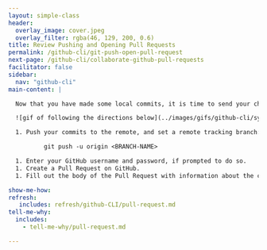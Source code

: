 ```yaml
---
layout: simple-class
header:
  overlay_image: cover.jpeg
  overlay_filter: rgba(46, 129, 200, 0.6)
title: Review Pushing and Opening Pull Requests
permalink: /github-cli/git-push-open-pull-request
next-page: /github-cli/collaborate-github-pull-requests
facilitator: false
sidebar:
  nav: "github-cli"
main-content: |

  Now that you have made some local commits, it is time to send your changes to the remote copy of your repository on GitHub.com and create a Pull Request.

  ![gif of following the directions below](../images/gifs/github-cli/sync-changes.gif)

  1. Push your commits to the remote, and set a remote tracking branch:

          git push -u origin <BRANCH-NAME>

  1. Enter your GitHub username and password, if prompted to do so.
  1. Create a Pull Request on GitHub.
  1. Fill out the body of the Pull Request with information about the changes you're introducing.

show-me-how:
refresh:
   includes: refresh/github-CLI/pull-request.md
tell-me-why:
  includes:
    - tell-me-why/pull-request.md

---
```

